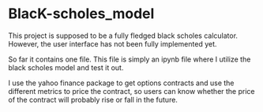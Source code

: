 # BlacK-scholes_model

This project is supposed to be a fully fledged black scholes calculator. However, the user interface has not been fully implemented yet. 

So far it contains one file. This file is simply an ipynb file where I utilize the black scholes model and test it out. 

I use the yahoo finance package to get options contracts and use the different metrics to price the contract, so users can know whether the price of the contract will probably rise or fall in the future.  
